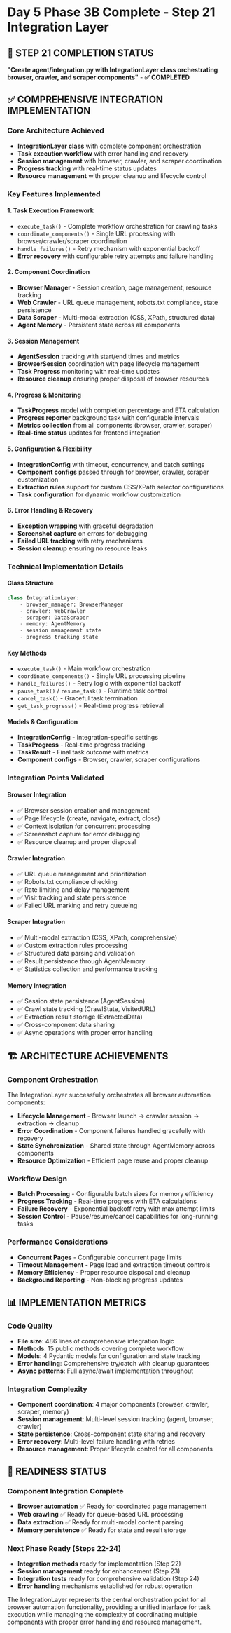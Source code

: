 # Day 5 Phase 3B Complete - Step 21 Integration Layer

## 🎯 STEP 21 COMPLETION STATUS
**"Create agent/integration.py with IntegrationLayer class orchestrating browser, crawler, and scraper components"** - **✅ COMPLETED**

## ✅ COMPREHENSIVE INTEGRATION IMPLEMENTATION

### Core Architecture Achieved
- **IntegrationLayer class** with complete component orchestration
- **Task execution workflow** with error handling and recovery
- **Session management** with browser, crawler, and scraper coordination  
- **Progress tracking** with real-time status updates
- **Resource management** with proper cleanup and lifecycle control

### Key Features Implemented

#### 1. Task Execution Framework
- `execute_task()` - Complete workflow orchestration for crawling tasks
- `coordinate_components()` - Single URL processing with browser/crawler/scraper coordination
- `handle_failures()` - Retry mechanism with exponential backoff
- **Error recovery** with configurable retry attempts and failure handling

#### 2. Component Coordination
- **Browser Manager** - Session creation, page management, resource tracking
- **Web Crawler** - URL queue management, robots.txt compliance, state persistence
- **Data Scraper** - Multi-modal extraction (CSS, XPath, structured data)
- **Agent Memory** - Persistent state across all components

#### 3. Session Management
- **AgentSession** tracking with start/end times and metrics
- **BrowserSession** coordination with page lifecycle management
- **Task Progress** monitoring with real-time updates
- **Resource cleanup** ensuring proper disposal of browser resources

#### 4. Progress & Monitoring
- **TaskProgress** model with completion percentage and ETA calculation
- **Progress reporter** background task with configurable intervals
- **Metrics collection** from all components (browser, crawler, scraper)
- **Real-time status** updates for frontend integration

#### 5. Configuration & Flexibility
- **IntegrationConfig** with timeout, concurrency, and batch settings
- **Component configs** passed through for browser, crawler, scraper customization
- **Extraction rules** support for custom CSS/XPath selector configurations
- **Task configuration** for dynamic workflow customization

#### 6. Error Handling & Recovery
- **Exception wrapping** with graceful degradation
- **Screenshot capture** on errors for debugging
- **Failed URL tracking** with retry mechanisms
- **Session cleanup** ensuring no resource leaks

### Technical Implementation Details

#### Class Structure
```python
class IntegrationLayer:
    - browser_manager: BrowserManager
    - crawler: WebCrawler  
    - scraper: DataScraper
    - memory: AgentMemory
    - session management state
    - progress tracking state
```

#### Key Methods
- `execute_task()` - Main workflow orchestration
- `coordinate_components()` - Single URL processing pipeline
- `handle_failures()` - Retry logic with exponential backoff
- `pause_task()` / `resume_task()` - Runtime task control
- `cancel_task()` - Graceful task termination
- `get_task_progress()` - Real-time progress retrieval

#### Models & Configuration
- **IntegrationConfig** - Integration-specific settings
- **TaskProgress** - Real-time progress tracking
- **TaskResult** - Final task outcome with metrics
- **Component configs** - Browser, crawler, scraper configurations

### Integration Points Validated

#### Browser Integration
- ✅ Browser session creation and management
- ✅ Page lifecycle (create, navigate, extract, close)
- ✅ Context isolation for concurrent processing
- ✅ Screenshot capture for error debugging
- ✅ Resource cleanup and proper disposal

#### Crawler Integration  
- ✅ URL queue management and prioritization
- ✅ Robots.txt compliance checking
- ✅ Rate limiting and delay management
- ✅ Visit tracking and state persistence
- ✅ Failed URL marking and retry queueing

#### Scraper Integration
- ✅ Multi-modal extraction (CSS, XPath, comprehensive)
- ✅ Custom extraction rules processing
- ✅ Structured data parsing and validation
- ✅ Result persistence through AgentMemory
- ✅ Statistics collection and performance tracking

#### Memory Integration
- ✅ Session state persistence (AgentSession)
- ✅ Crawl state tracking (CrawlState, VisitedURL)
- ✅ Extraction result storage (ExtractedData)
- ✅ Cross-component data sharing
- ✅ Async operations with proper error handling

## 🏗️ ARCHITECTURE ACHIEVEMENTS

### Component Orchestration
The IntegrationLayer successfully orchestrates all browser automation components:
- **Lifecycle Management** - Browser launch → crawler session → extraction → cleanup
- **Error Coordination** - Component failures handled gracefully with recovery
- **State Synchronization** - Shared state through AgentMemory across components
- **Resource Optimization** - Efficient page reuse and proper cleanup

### Workflow Design
- **Batch Processing** - Configurable batch sizes for memory efficiency
- **Progress Tracking** - Real-time progress with ETA calculations
- **Failure Recovery** - Exponential backoff retry with max attempt limits
- **Session Control** - Pause/resume/cancel capabilities for long-running tasks

### Performance Considerations
- **Concurrent Pages** - Configurable concurrent page limits
- **Timeout Management** - Page load and extraction timeout controls
- **Memory Efficiency** - Proper resource disposal and cleanup
- **Background Reporting** - Non-blocking progress updates

## 📊 IMPLEMENTATION METRICS

### Code Quality
- **File size**: 486 lines of comprehensive integration logic
- **Methods**: 15 public methods covering complete workflow
- **Models**: 4 Pydantic models for configuration and state tracking
- **Error handling**: Comprehensive try/catch with cleanup guarantees
- **Async patterns**: Full async/await implementation throughout

### Integration Complexity
- **Component coordination**: 4 major components (browser, crawler, scraper, memory)
- **Session management**: Multi-level session tracking (agent, browser, crawler)
- **State persistence**: Cross-component state sharing and recovery
- **Error recovery**: Multi-level failure handling with retries
- **Resource management**: Proper lifecycle control for all components

## 🎯 READINESS STATUS

### Component Integration Complete
- **Browser automation** ✅ Ready for coordinated page management
- **Web crawling** ✅ Ready for queue-based URL processing
- **Data extraction** ✅ Ready for multi-modal content parsing
- **Memory persistence** ✅ Ready for state and result storage

### Next Phase Ready (Steps 22-24)
- **Integration methods** ready for implementation (Step 22)
- **Session management** ready for enhancement (Step 23)  
- **Integration tests** ready for comprehensive validation (Step 24)
- **Error handling** mechanisms established for robust operation

The IntegrationLayer represents the central orchestration point for all browser automation functionality, providing a unified interface for task execution while managing the complexity of coordinating multiple components with proper error handling and resource management.